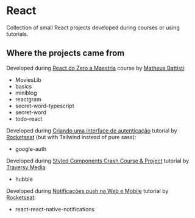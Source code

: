# React

Collection of small React projects developed during courses or using tutorials.

## Where the projects came from

Developed during [React do Zero a Maestria](https://www.udemy.com/course/react-do-zero-a-maestria-c-hooks-router-api-projetos/) course by [Matheus Battisti](https://www.udemy.com/user/matheus-battisti/):

-   MoviesLib
-   basics
-   miniblog
-   reactgram
-   secret-word-typescript
-   secret-word
-   todo-react

Developed during [Criando uma interface de autenticação](https://www.youtube.com/watch?v=7Gd8an7qZ4w) tutorial by [Rocketseat](https://www.youtube.com/@rocketseat) (but with Tailwind instead of pure sass):

-   google-auth

Developed during [Styled Components Crash Course & Project](https://www.youtube.com/watch?v=02zO0hZmwnw) tutorial by [Traversy Media](https://www.youtube.com/@TraversyMedia):

-   hubble

Developed during [Notificações push na Web e Mobile](https://www.youtube.com/watch?v=nNvxERiVb_s) tutorial by [Rocketseat](https://www.youtube.com/@rocketseat):

-   react-react-native-notifications
